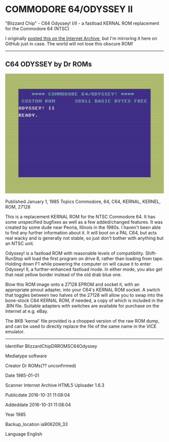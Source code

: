 # COMMODORE 64/ODYSSEY II
"Blizzard Chip" - C64 Odyssey! I/II - a fastload KERNAL ROM replacement for the Commodore 64 (NTSC)

 I originally [posted this on the Internet Archive](https://archive.org/details/BlizzardChipDRROMSC64Odyssey), but I'm mirroring it here on GitHub just in case. The world will not lose this obscure ROM!

-------------------
## C64 ODYSSEY by Dr ROMs

![ROM running in VICE](OdysseyII.png)

Published January 1, 1985
Topics Commodore, 64, C64, KERNAL, KERNEL, ROM, 27128

This is a replacement KERNAL ROM for the NTSC Commodore 64. It has some unspecified bugfixes as well as a few added/changed features. It was created by some dude near Peoria, Illinois in the 1980s. I haven't been able to find any further information about it. It will boot on a PAL C64, but acts real wacky and is generally not stable, so just don't bother with anything but an NTSC unit.

Odyssey! is a fastload ROM with reasonable levels of compatibility. Shift-RunStop will load the first program on drive 8, rather than loading from tape. Holding down F1 while powering the computer on will cause it to enter Odyssey! II, a further-enhanced fastload mode. In either mode, you also get that neat yellow border instead of the old drab blue one.

Blow this ROM image onto a 27128 EPROM and socket it, with an appropriate pinout adapter, into your C64's KERNAL ROM socket. A switch that toggles between two halves of the 27128 will allow you to swap into the bone-stock C64 KERNAL ROM, if needed, a copy of which is included in the .BIN file. Suitable adapters with switches are available for purchase on the Internet at e.g. eBay.

The 8KB 'kernal' file provided is a chopped version of the raw ROM dump, and can be used to directly replace the file of the same name in the VICE emulator.

----------------------------

Identifier BlizzardChipDRROMSC64Odyssey

Mediatype software

Creator Dr ROMs(?? unconfirmed)

Date 1985-01-01

Scanner Internet Archive HTML5 Uploader 1.6.3

Publicdate 2016-10-31 11:08:04

Addeddate 2016-10-31 11:08:04

Year 1985

Backup_location ia906209_33

Language English
